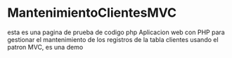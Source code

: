 # MantenimientoClientesMVC
esta es una pagina de prueba de codigo php
Aplicacion web con PHP para gestionar el mantenimiento de los registros de la tabla clientes usando el patron MVC, es una demo
